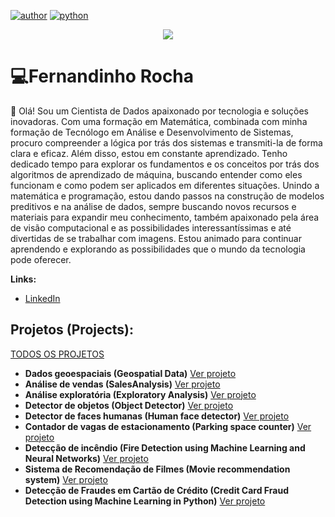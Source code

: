 

[![author](https://img.shields.io/badge/author-FernandinhoRocha-red.svg)](https://www.linkedin.com/in/fernandinho-rocha/)
[![python](https://img.shields.io/badge/python-3.12.0-blue.svg)](https://www.python.org/downloads/release/python-3120/)

<p align="center">
  <img src="banner.png" >
</p>

# 💻Fernandinho Rocha 

👋 Olá! Sou um Cientista de Dados apaixonado por tecnologia e soluções inovadoras. Com uma formação em Matemática, combinada com minha formação de Tecnólogo em Análise e Desenvolvimento de Sistemas, procuro compreender a lógica por trás dos sistemas e transmiti-la de forma clara e eficaz. Além disso, estou em constante aprendizado. Tenho dedicado tempo para explorar os fundamentos e os conceitos por trás dos algoritmos de aprendizado de máquina, buscando entender como eles funcionam e como podem ser aplicados em diferentes situações. Unindo a matemática e programação, estou dando passos na construção de modelos preditivos e na análise de dados, sempre buscando novos recursos e materiais para expandir meu conhecimento, também apaixonado pela área de visão computacional e as possibilidades interessantíssimas e até divertidas de se trabalhar com imagens. Estou animado para continuar aprendendo e explorando as possibilidades que o mundo da tecnologia pode oferecer.

**Links:**

* [LinkedIn](https://www.linkedin.com/in/fernandinho-rocha/)



## Projetos (Projects):

[TODOS OS PROJETOS](https://github.com/Fernandinho937/Data-Science/blob/main/README.md)

* **Dados geoespaciais (Geospatial Data)** [Ver projeto](https://github.com/Fernandinho937/Data-Science/tree/main/dados-geoespaciais)
* **Análise de vendas (SalesAnalysis)** [Ver projeto](https://github.com/Fernandinho937/Data-Science/tree/main/salesanalysis-dash)
* **Análise exploratória (Exploratory Analysis)** [Ver projeto](https://github.com/Fernandinho937/Data-Science/tree/main/Exploratory-Analysis)
* **Detector de objetos (Object Detector)** [Ver projeto](https://github.com/Fernandinho937/Data-Science/tree/main/detector_ssd_mobilenet)
* **Detector de faces humanas (Human face detector)** [Ver projeto](https://github.com/Fernandinho937/Data-Science/blob/main/Deteccao_de_faces.ipynb)
* **Contador de vagas de estacionamento (Parking space counter)** [Ver projeto](https://github.com/Fernandinho937/Data-Science/tree/main/Contador-Vagas-Estacionamento)
* **Detecção de incêndio (Fire Detection using Machine Learning and Neural Networks)** [Ver projeto](https://github.com/Fernandinho937/Data-Science/blob/main/deteccao-de-incendio/fire_detect.ipynb)
* **Sistema de Recomendação de Filmes (Movie recommendation system)** [Ver projeto](https://github.com/Fernandinho937/Data-Science/tree/main/Sistema-de-Recomendacao)
* **Detecção de Fraudes em Cartão de Crédito (Credit Card Fraud Detection using Machine Learning in Python)** [Ver projeto](https://github.com/Fernandinho937/Data-Science-II/tree/main/DeteccaoDeFraudeCC)
